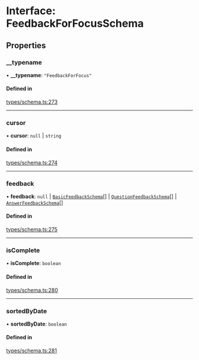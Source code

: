 # Interface: FeedbackForFocusSchema

## Properties

### \_\_typename

• **\_\_typename**: ``"FeedbackForFocus"``

#### Defined in

[types/schema.ts:273](https://github.com/bhavjitChauhan/khan-api/blob/b7f7b44b/src/types/schema.ts#L273)

___

### cursor

• **cursor**: ``null`` \| `string`

#### Defined in

[types/schema.ts:274](https://github.com/bhavjitChauhan/khan-api/blob/b7f7b44b/src/types/schema.ts#L274)

___

### feedback

• **feedback**: ``null`` \| [`BasicFeedbackSchema`](api/interfaces/BasicFeedbackSchema.md)[] \| [`QuestionFeedbackSchema`](api/interfaces/QuestionFeedbackSchema.md)[] \| [`AnswerFeedbackSchema`](api/interfaces/AnswerFeedbackSchema.md)[]

#### Defined in

[types/schema.ts:275](https://github.com/bhavjitChauhan/khan-api/blob/b7f7b44b/src/types/schema.ts#L275)

___

### isComplete

• **isComplete**: `boolean`

#### Defined in

[types/schema.ts:280](https://github.com/bhavjitChauhan/khan-api/blob/b7f7b44b/src/types/schema.ts#L280)

___

### sortedByDate

• **sortedByDate**: `boolean`

#### Defined in

[types/schema.ts:281](https://github.com/bhavjitChauhan/khan-api/blob/b7f7b44b/src/types/schema.ts#L281)
